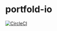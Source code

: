 # portfold-io
[![CircleCI](https://circleci.com/gh/junrong09/portfold-io.svg?style=svg)](https://circleci.com/gh/junrong09/portfold-io)
